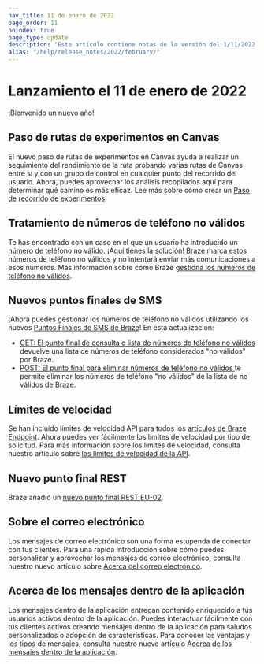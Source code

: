 ```yaml
---
nav_title: 11 de enero de 2022
page_order: 11
noindex: true
page_type: update
description: "Este artículo contiene notas de la versión del 1/11/2022."
alias: "/help/release_notes/2022/february/"
---
```

# Lanzamiento el 11 de enero de 2022

¡Bienvenido un nuevo año!

## Paso de rutas de experimentos en Canvas
El nuevo paso de rutas de experimentos en Canvas ayuda a realizar un seguimiento del rendimiento de la ruta probando varias rutas de Canvas entre sí y con un grupo de control en cualquier punto del recorrido del usuario. Ahora, puedes aprovechar los análisis recopilados aquí para determinar qué camino es más eficaz. Lee más sobre cómo crear un [Paso de recorrido de experimentos]({{site.baseurl}}/user_guide/engagement_tools/canvas/canvas_components/experiment_step/).

## Tratamiento de números de teléfono no válidos
Te has encontrado con un caso en el que un usuario ha introducido un número de teléfono no válido. ¡Aquí tienes la solución! Braze marca estos números de teléfono no válidos y no intentará enviar más comunicaciones a esos números. Más información sobre cómo Braze [gestiona los números de teléfono no válidos]({{site.baseurl}}/user_guide/message_building_by_channel/sms/phone_numbers/user_phone_numbers/#handling-invalid-phone-numbers/).

## Nuevos puntos finales de SMS
¡Ahora puedes gestionar los números de teléfono no válidos utilizando los nuevos [Puntos Finales de SMS de Braze]({{site.baseurl}}/api/endpoints/sms/)! En esta actualización:
- [GET: El punto final de consulta o lista de números de teléfono no válidos]({{site.baseurl}}/api/endpoints/sms/get_query_invalid_numbers/) devuelve una lista de números de teléfono considerados "no válidos" por Braze.
- [POST: El punto final para eliminar números de teléfono no válidos ]({{site.baseurl}}/api/endpoints/sms/post_remove_invalid_numbers/) te permite eliminar los números de teléfono "no válidos" de la lista de no válidos de Braze.

## Límites de velocidad
Se han incluido límites de velocidad API para todos los [artículos de Braze Endpoint]({{site.baseurl}}/api/basics/#nav_top_endpoints). Ahora puedes ver fácilmente los límites de velocidad por tipo de solicitud. Para más información sobre los límites de velocidad, consulta nuestro artículo sobre [los límites de velocidad de la API]({{site.baseurl}}/api/api_limits/).

## Nuevo punto final REST
Braze añadió un [nuevo punto final REST EU-02]({{site.baseurl}}/api/basics/#api-definitions).

## Sobre el correo electrónico
Los mensajes de correo electrónico son una forma estupenda de conectar con tus clientes. Para una rápida introducción sobre cómo puedes personalizar y aprovechar los mensajes de correo electrónico, consulta nuestro nuevo artículo sobre [Acerca del correo electrónico]({{site.baseurl}}/user_guide/message_building_by_channel/email/about/). 

## Acerca de los mensajes dentro de la aplicación
Los mensajes dentro de la aplicación entregan contenido enriquecido a tus usuarios activos dentro de la aplicación. Puedes interactuar fácilmente con tus clientes activos creando mensajes dentro de la aplicación para saludos personalizados o adopción de características. Para conocer las ventajas y los tipos de mensajes, consulta nuestro nuevo artículo [Acerca de los mensajes dentro de la aplicación]({{site.baseurl}}/user_guide/message_building_by_channel/in-app_messages/about/).